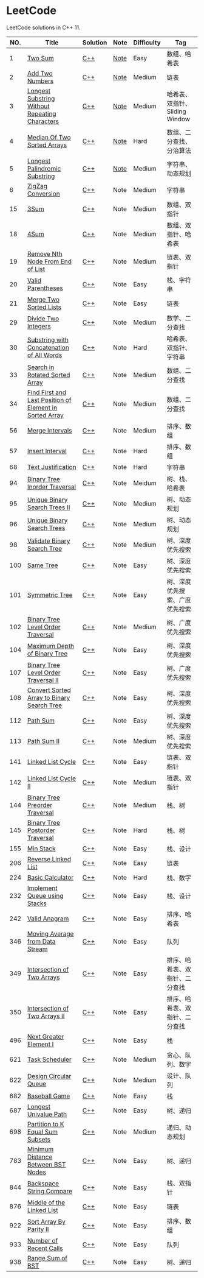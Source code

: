 # LeetCode
LeetCode solutions in C++ 11.  

NO. | Title | Solution | Note | Difficulty | Tag
--- | ----- | -------- | ---- | ---------- | ---
1 | [Two Sum](https://leetcode-cn.com/problems/two-sum/) | [C++](https://github.com/fightingdog/LeetCode/blob/master/001.Tow%20Sum/solution.hpp) | [Note](https://github.com/fightingdog/LeetCode/blob/master/001.Tow%20Sum/README.md) | Easy | 数组、哈希表
2 | [Add Two Numbers](https://leetcode-cn.com/problems/add-two-numbers/) | [C++](https://github.com/fightingdog/LeetCode/blob/master/002.Add%20Two%20Numbers/solution.hpp) | [Note](https://github.com/fightingdog/LeetCode/blob/master/002.Add%20Two%20Numbers/README.md) | Medium | 链表
3 | [Longest Substring Without Repeating Characters](https://leetcode-cn.com/problems/longest-substring-without-repeating-characters/) | [C++](https://github.com/fightingdog/LeetCode/blob/master/003.Longest%20Substring%20Without%20Repeating%20Characters/solution.hpp) | [Note](https://github.com/fightingdog/LeetCode/blob/master/003.Longest%20Substring%20Without%20Repeating%20Characters/README.md) | Medium | 哈希表、双指针、Sliding Window
4 | [Median Of Two Sorted Arrays](https://leetcode-cn.com/problems/median-of-two-sorted-arrays/) | [C++](https://github.com/fightingdog/LeetCode/blob/master/004.Median%20Of%20Two%20Sorted%20Arrays/solution.hpp) | [Note](https://github.com/fightingdog/LeetCode/blob/master/004.Median%20Of%20Two%20Sorted%20Arrays/README.md) |  Hard | 数组、二分查找、分治算法
5 | [Longest Palindromic Substring](https://leetcode-cn.com/problems/longest-palindromic-substring/) | [C++](https://github.com/fightingdog/LeetCode/blob/master/005.Longest%20Parlindromic%20Substring/solution.hpp) | [Note](https://github.com/fightingdog/LeetCode/blob/master/005.Longest%20Parlindromic%20Substring/README.md) | Medium | 字符串、动态规划
6 | [ZigZag Conversion](https://leetcode-cn.com/problems/zigzag-conversion/) | [C++](https://github.com/fightingdog/LeetCode/blob/master/006.ZigZag%20Conversion/solution.hpp) | Note | Medium | 字符串
15 | [3Sum](https://leetcode-cn.com/problems/3sum/) | [C++](https://github.com/fightingdog/LeetCode/blob/master/015.3Sum/main.cpp) | Note | Medium | 数组、双指针
18 | [4Sum](https://leetcode-cn.com/problems/4sum/) | [C++](https://github.com/fightingdog/LeetCode/blob/master/018.4Sum/main.cpp) | Note | Medium | 数组、双指针、哈希表
19 | [Remove Nth Node From End of List](https://leetcode-cn.com/problems/remove-nth-node-from-end-of-list/submissions/) | [C++](https://github.com/fightingdog/LeetCode/blob/master/019.Remove%20Nth%20Node%20From%20End%20of%20List/Solution.hpp) | Note | Medium | 链表、双指针
20 | [Valid Parentheses](https://leetcode-cn.com/problems/valid-parentheses/) | [C++](https://github.com/fightingdog/LeetCode/blob/master/020.Valid%20Parentheses/Solution.hpp) | Note | Easy | 栈、字符串
21 | [Merge Two Sorted Lists](https://leetcode-cn.com/problems/merge-two-sorted-lists/) | [C++](https://github.com/fightingdog/LeetCode/blob/master/021.Merge%20Two%20Sorted%20Lists/Solution.hpp) | Note | Easy | 链表
29 | [Divide Two Integers](https://leetcode-cn.com/problems/divide-two-integers/) | [C++](https://github.com/fightingdog/LeetCode/blob/master/029.Divide%20Two%20Integers/main.cpp) | Note | Medium | 数学、二分查找
30 | [Substring with Concatenation of All Words](https://leetcode-cn.com/problems/substring-with-concatenation-of-all-words/) |[C++](https://github.com/fightingdog/LeetCode/blob/master/030.Substring%20with%20Concatenation%20of%20All%20Words/main.cpp) | Note | Hard | 哈希表、双指针、字符串
33 | [Search in Rotated Sorted Array](https://leetcode-cn.com/problems/search-in-rotated-sorted-array/) | [C++](https://github.com/fightingdog/LeetCode/blob/master/033.Search%20in%20Rotated%20Sorted%20Array/main.cpp) | Note | Medium | 数组、二分查找
34 | [Find First and Last Position of Element in Sorted Array](https://leetcode-cn.com/problems/find-first-and-last-position-of-element-in-sorted-array/) | [C++](https://github.com/fightingdog/LeetCode/blob/master/034.Find%20First%20and%20Last%20Position%20of%20Element%20in%20Sorted%20Array/main.cpp) | Note | Medium | 数组、二分查找
56 | [Merge Intervals](https://leetcode-cn.com/problems/merge-intervals/) | [C++](https://github.com/fightingdog/LeetCode/blob/master/056.Merge%20Intervals/main.cpp) | Note | Medium | 排序、数组
57 | [Insert Interval](https://leetcode-cn.com/problems/insert-interval/) | [C++](https://github.com/fightingdog/LeetCode/blob/master/057.Insert%20Interval/main.cpp) | Note | Hard | 排序、数组
68 | [Text Justification](https://leetcode-cn.com/problems/text-justification/submissions/) | [C++](https://github.com/fightingdog/LeetCode/blob/master/068.Text%20Justification/Solution.hpp) | Note | Hard | 字符串
94 | [Binary Tree Inorder Traversal](https://leetcode-cn.com/problems/binary-tree-inorder-traversal/) | [C++](https://github.com/fightingdog/LeetCode/blob/master/094.Binary%20Tree%20Inorder%20Traversal/main.cpp) | Note | Meidum | 树、栈、哈希表
95 | [Unique Binary Search Trees II](https://leetcode-cn.com/problems/unique-binary-search-trees-ii/) | [C++](https://github.com/fightingdog/LeetCode/blob/master/095.Unique%20Binary%20Search%20Trees%20II/main.cpp) | Note | Medium | 树、动态规划
96 | [Unique Binary Search Trees](https://leetcode-cn.com/problems/unique-binary-search-trees/) | [C++](https://github.com/fightingdog/LeetCode/blob/master/096.Unique%20Binary%20Search%20Trees/main.cpp) | Note | Medium | 树、动态规划
98 | [Validate Binary Search Tree](https://leetcode-cn.com/problems/validate-binary-search-tree/) | [C++](https://github.com/fightingdog/LeetCode/blob/master/098.Validate%20Binary%20Search%20Tree/main.cpp) | Note | Medium | 树、深度优先搜索
100 | [Same Tree](https://leetcode-cn.com/problems/same-tree/) | [C++](https://github.com/fightingdog/LeetCode/blob/master/100.Same%20Tree/main.cpp) | Note | Easy | 树、深度优先搜索
101 | [Symmetric Tree](https://leetcode-cn.com/problems/symmetric-tree/) | [C++](https://github.com/fightingdog/LeetCode/blob/master/101.Symmetric%20Tree/main.cpp) | Note | Easy | 树、深度优先搜索、广度优先搜索
102 | [Binary Tree Level Order Traversal](https://leetcode-cn.com/problems/binary-tree-level-order-traversal/) | [C++](https://github.com/fightingdog/LeetCode/blob/master/102.Binary%20Tree%20Level%20Order%20Traversal/main.cpp) | Note | Medium | 树、广度优先搜索
104 | [Maximum Depth of Binary Tree](https://leetcode-cn.com/problems/maximum-depth-of-binary-tree/) | [C++](https://github.com/fightingdog/LeetCode/blob/master/104.Maximum%20Depth%20of%20Binary%20Tree/main.cpp) | Note | Easy | 树、深度优先搜索
107 | [Binary Tree Level Order Traversal II](https://leetcode-cn.com/problems/binary-tree-level-order-traversal-ii/) | [C++](https://github.com/fightingdog/LeetCode/blob/master/107.Binary%20Tree%20Level%20Order%20Traversal%20II/main.cpp) | Note | Easy | 树、广度优先搜索
108 | [Convert Sorted Array to Binary Search Tree](https://leetcode-cn.com/problems/convert-sorted-array-to-binary-search-tree/) | [C++](https://github.com/fightingdog/LeetCode/blob/master/108.Convert%20Sorted%20Array%20to%20Binary%20Search%20Tree/main.cpp) | Note | Easy | 树、深度优先搜索
112 | [Path Sum](https://leetcode-cn.com/problems/path-sum/) | [C++](https://github.com/fightingdog/LeetCode/blob/master/112.Path%20Sum/main.cpp) | Note | Easy | 树、深度优先搜索
113 | [Path Sum II](https://leetcode-cn.com/problems/path-sum-ii/) | [C++](https://github.com/fightingdog/LeetCode/blob/master/113.Path%20Sum%20II/main.cpp) | Note | Medium | 树、深度优先搜索
141 | [Linked List Cycle](https://leetcode-cn.com/problems/linked-list-cycle/) | [C++](https://github.com/fightingdog/LeetCode/blob/master/141.Linked%20List%20Cycle/Solution.hpp) | Note | Easy | 链表、双指针
142 | [Linked List Cycle II](https://leetcode-cn.com/problems/linked-list-cycle-ii/) | [C++](https://github.com/fightingdog/LeetCode/blob/master/142.Linked%20List%20Cycle%20II/Solution.hpp) | Note | Medium | 链表、双指针
144 | [Binary Tree Preorder Traversal](https://leetcode-cn.com/problems/binary-tree-preorder-traversal/) | [C++](https://github.com/fightingdog/LeetCode/blob/master/144.Binary%20Tree%20Preorder%20Traversal/main.cpp) | Note | Medium | 栈、树
145 | [Binary Tree Postorder Traversal](https://leetcode-cn.com/problems/binary-tree-postorder-traversal/) | [C++](https://github.com/fightingdog/LeetCode/blob/master/145.Binary%20Tree%20Postorder%20Traversal/main.cpp) | Note | Hard | 栈、树
155 | [Min Stack](https://leetcode-cn.com/problems/min-stack/) | [C++](https://github.com/fightingdog/LeetCode/blob/master/155.Min%20Stack/Solution.hpp) | Note | Easy | 栈、设计
206 | [Reverse Linked List](https://leetcode-cn.com/problems/reverse-linked-list/) | [C++](https://github.com/fightingdog/LeetCode/blob/master/206.Reverse%20Linked%20List/solution.hpp) | Note | Easy | 链表
224 | [Basic Calculator](https://leetcode-cn.com/problems/basic-calculator/) | [C++](https://github.com/fightingdog/LeetCode/blob/master/224.Basic%20Calculator/Solution.hpp) | Note |Hard | 栈、数字
232 | [Implement Queue using Stacks](https://leetcode-cn.com/problems/implement-queue-using-stacks/) | [C++](https://github.com/fightingdog/LeetCode/tree/master/232.Implement%20Queue%20using%20Stacks) | Note | Easy | 栈、设计
242 | [Valid Anagram](https://leetcode-cn.com/problems/valid-anagram/) | [C++](https://github.com/fightingdog/LeetCode/blob/master/242.Valid%20Anagram/main.cpp) | Note | Easy | 排序、哈希表
346 | [Moving Average from Data Stream](https://leetcode-cn.com/problems/moving-average-from-data-stream/) | [C++](https://github.com/fightingdog/LeetCode/blob/master/346.Moving%20Average%20from%20Data%20Stream/main.cpp) | Note | Easy | 队列
349 | [Intersection of Two Arrays](https://leetcode-cn.com/problems/intersection-of-two-arrays/) | [C++](https://github.com/fightingdog/LeetCode/blob/master/349.Intersection%20of%20Two%20Arrays/main.cpp) | Note | Easy | 排序、哈希表、双指针、二分查找
350 | [Intersection of Two Arrays II](https://leetcode-cn.com/problems/intersection-of-two-arrays-ii/) | [C++](https://github.com/fightingdog/LeetCode/blob/master/350.Intersection%20of%20Two%20Arrays%20II/main.cpp) | Note | Easy | 排序、哈希表、双指针、二分查找
496 | [Next Greater Element I](https://leetcode-cn.com/problems/next-greater-element-i/) | [C++](https://github.com/fightingdog/LeetCode/blob/master/496.Next%20Greater%20Element%20I/main.cpp) | Note | Easy | 栈
621 | [Task Scheduler](https://leetcode-cn.com/problems/task-scheduler/) | [C++](https://github.com/fightingdog/LeetCode/blob/master/621.Task%20Scheduler/main.cpp) | Note | Medium | 贪心、队列、数字
622 | [Design Circular Queue](https://leetcode-cn.com/problems/design-circular-queue/) | [C++](https://github.com/fightingdog/LeetCode/blob/master/622.Design%20Circular%20Queue/main.cpp) | Note | Medium | 设计、队列
682 | [Baseball Game](https://leetcode-cn.com/problems/baseball-game/) | [C++](https://github.com/fightingdog/LeetCode/blob/master/682.Baseball%20Game/main.cpp) | Note | Easy | 栈
687 | [Longest Univalue Path](https://leetcode-cn.com/problems/longest-univalue-path/) | [C++](https://github.com/fightingdog/LeetCode/blob/master/687.Longest%20Univalue%20Path/main.cpp) | Note | Easy | 树、递归
698 | [Partition to K Equal Sum Subsets](https://leetcode-cn.com/problems/partition-to-k-equal-sum-subsets/) | [C++](https://github.com/fightingdog/LeetCode/blob/master/698.Partition%20to%20K%20Equal%20Sum%20Subsets/main.cpp) | Note | Medium | 递归、动态规划
783 | [Minimum Distance Between BST Nodes](https://leetcode-cn.com/problems/minimum-distance-between-bst-nodes/) | [C++](https://github.com/fightingdog/LeetCode/blob/master/783.Minimum%20Distance%20Between%20BST%20Nodes/main.cpp) | Note | Easy | 树、递归
844 | [Backspace String Compare](https://leetcode-cn.com/problems/backspace-string-compare/) | [C++](https://github.com/fightingdog/LeetCode/blob/master/844.Backspace%20String%20Compare/Solution.hpp) | Note | Easy | 栈、双指针
876 | [Middle of the Linked List](https://leetcode-cn.com/problems/middle-of-the-linked-list/submissions/) | [C++](https://github.com/fightingdog/LeetCode/blob/master/876.Middle%20of%20the%20Linked%20List/Solution.hpp) | Note | Easy | 链表
922 | [Sort Array By Parity II](https://leetcode-cn.com/problems/sort-array-by-parity-ii/) | [C++](https://github.com/fightingdog/LeetCode/blob/master/922.Sort%20Array%20By%20Parity%20II/main.cpp) | Note | Easy | 排序、数组
933 | [Number of Recent Calls](https://leetcode-cn.com/problems/number-of-recent-calls/) | [C++](https://github.com/fightingdog/LeetCode/blob/master/933.Number%20of%20Recent%20Calls/main.cpp) | Note | Easy | 队列
938 | [Range Sum of BST](https://leetcode-cn.com/problems/range-sum-of-bst/) | [C++](https://github.com/fightingdog/LeetCode/blob/master/938.Range%20Sum%20of%20BST/main.cpp) | Note | Easy | 树、递归